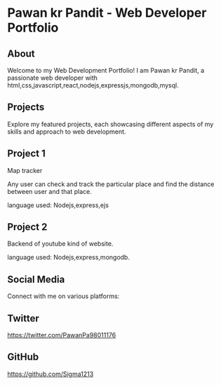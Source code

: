 
# Pawan kr Pandit - Web Developer Portfolio




## About
Welcome to my Web Development Portfolio! I am Pawan kr Pandit, a passionate web developer with html,css,javascript,react,nodejs,expressjs,mongodb,mysql.
## Projects
Explore my featured projects, each showcasing different aspects of my skills and approach to web development.

## Project 1
Map tracker

Any user can check and track the particular place and find the distance between user and that place.

language used: Nodejs,express,ejs

## Project 2
Backend of youtube kind of website.

language used: Nodejs,express,mongodb.


## Social Media
Connect with me on various platforms:
## Twitter
https://twitter.com/PawanPa98011176
## GitHub
https://github.com/Sigma1213
